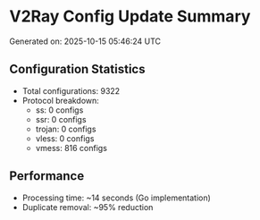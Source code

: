 # V2Ray Config Update Summary
Generated on: 2025-10-15 05:46:24 UTC

## Configuration Statistics
- Total configurations: 9322
- Protocol breakdown:
  - ss: 0 configs
  - ssr: 0 configs
  - trojan: 0 configs
  - vless: 0 configs
  - vmess: 816 configs

## Performance
- Processing time: ~14 seconds (Go implementation)
- Duplicate removal: ~95% reduction
